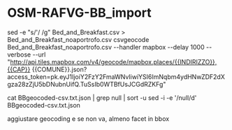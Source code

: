 # OSM-RAFVG-BB_import
sed -e "s/'/ /g" Bed_and_Breakfast.csv > Bed_and_Breakfast_noaportrofo.csv
csvgeocode Bed_and_Breakfast_noaportrofo.csv  --handler mapbox --delay 1000 --verbose --url "http://api.tiles.mapbox.com/v4/geocode/mapbox.places/{{INDIRIZZO}},{{CAP}} {{COMUNE}}.json?access_token=pk.eyJ1IjoiY2FzY2FmaWNvIiwiYSI6ImNqbm4ydHNwZDF2dXgza28zZjU5bDNubnUifQ.TuSsIb0WTBfUsJCGdRZKFg"

cat BBgeocoded-csv.txt.json | grep null | sort -u
sed -i -e '/null/d' BBgeocoded-csv.txt.json 



aggiustare geocoding
e se non va, almeno facet in bbox
